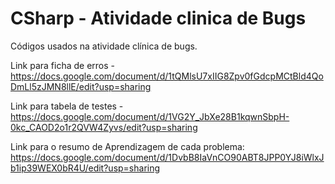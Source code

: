 # CSharp - Atividade clinica de Bugs
Códigos usados na atividade clínica de bugs.


Link para ficha de erros - https://docs.google.com/document/d/1tQMlsU7xIIG8Zpv0fGdcpMCtBld4QoDmLl5zJMN8llE/edit?usp=sharing

Link para tabela de testes - https://docs.google.com/document/d/1VG2Y_JbXe28B1kqwnSbpH-0kc_CAOD2o1r2QVW4Zyvs/edit?usp=sharing

Link para o resumo de Aprendizagem de cada problema: https://docs.google.com/document/d/1DvbB8IaVnCO90ABT8JPP0YJ8iWlxJb1ip39WEX0bR4U/edit?usp=sharing

